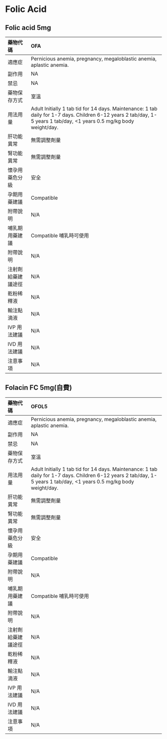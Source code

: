 # Folic Acid

## Folic acid 5mg

| 藥物代碼           | OFA                                                                                                                                                                   |
|:-------------------|:----------------------------------------------------------------------------------------------------------------------------------------------------------------------|
| 適應症             | Pernicious anemia, pregnancy, megaloblastic anemia, aplastic anemia.                                                                                                  |
| 副作用             | NA                                                                                                                                                                    |
| 禁忌               | NA                                                                                                                                                                    |
| 藥物保存方式       | 室溫                                                                                                                                                                  |
| 用法用量           | Adult Initially 1 tab tid for 14 days. Maintenance: 1 tab daily for 1-7 days. Children 6-12 years 2 tab/day, 1-5 years 1 tab/day, <1 years 0.5 mg/kg body weight/day. |
| 肝功能異常         | 無需調整劑量                                                                                                                                                          |
| 腎功能異常         | 無需調整劑量                                                                                                                                                          |
| 懷孕用藥危分級     | 安全                                                                                                                                                                  |
| 孕期用藥建議       | Compatible                                                                                                                                                            |
| 附帶說明           | N/A                                                                                                                                                                   |
| 哺乳期用藥建議     | Compatible 哺乳時可使用                                                                                                                                               |
| 附帶說明           | N/A                                                                                                                                                                   |
| 注射劑給藥建議途徑 | N/A                                                                                                                                                                   |
| 乾粉稀釋液         | N/A                                                                                                                                                                   |
| 輸注點滴液         | N/A                                                                                                                                                                   |
| IVP 用法建議       | N/A                                                                                                                                                                   |
| IVD 用法建議       | N/A                                                                                                                                                                   |
| 注意事項           | N/A                                                                                                                                                                   |

## Folacin FC 5mg(自費)

| 藥物代碼           | OFOL5                                                                                                                                                                 |
|:-------------------|:----------------------------------------------------------------------------------------------------------------------------------------------------------------------|
| 適應症             | Pernicious anemia, pregnancy, megaloblastic anemia, aplastic anemia.                                                                                                  |
| 副作用             | NA                                                                                                                                                                    |
| 禁忌               | NA                                                                                                                                                                    |
| 藥物保存方式       | 室溫                                                                                                                                                                  |
| 用法用量           | Adult Initially 1 tab tid for 14 days. Maintenance: 1 tab daily for 1-7 days. Children 6-12 years 2 tab/day, 1-5 years 1 tab/day, <1 years 0.5 mg/kg body weight/day. |
| 肝功能異常         | 無需調整劑量                                                                                                                                                          |
| 腎功能異常         | 無需調整劑量                                                                                                                                                          |
| 懷孕用藥危分級     | 安全                                                                                                                                                                  |
| 孕期用藥建議       | Compatible                                                                                                                                                            |
| 附帶說明           | N/A                                                                                                                                                                   |
| 哺乳期用藥建議     | Compatible 哺乳時可使用                                                                                                                                               |
| 附帶說明           | N/A                                                                                                                                                                   |
| 注射劑給藥建議途徑 | N/A                                                                                                                                                                   |
| 乾粉稀釋液         | N/A                                                                                                                                                                   |
| 輸注點滴液         | N/A                                                                                                                                                                   |
| IVP 用法建議       | N/A                                                                                                                                                                   |
| IVD 用法建議       | N/A                                                                                                                                                                   |
| 注意事項           | N/A                                                                                                                                                                   |

